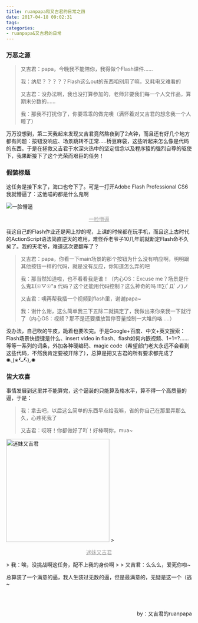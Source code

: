 ```yaml
---
title: ruanpapa和又吉君的日常之四
date: 2017-04-18 09:02:31
tags:
categories:
- ruanpapa&又吉君的日常
---
```


### 万恶之源
> 又吉君：papa，今晚我不能陪你，我得做个Flash课件......
>
> 我：纳尼？？？？？Flash这么out的东西咱别用了嘛，又耗电又难看的
>
> 又吉君：没办法啊，我也没打算参加的，老师非要我们每一个人交作品，算期末分数的......
>
> 我：那我不打扰你了，你要乖乖的做完噢（满怀着对又吉君的想念我一个人睡了）

万万没想到，第二天我起来发现又吉君竟然熬夜到了2点钟，而且还有好几个地方都有问题：按钮没响应、场景跳转不正常.....桥豆麻袋，这些听起来怎么像是代码的东西。于是在拯救又吉君于水深火热中的坚定信念以及程序猿的强烈自尊的驱使下，我果断接下了这个光荣而艰巨的任务！



### 假装标题
这任务是接下来了，海口也夸下了。可是一打开Adobe Flash Professional CS6我就懵逼了：这他喵的都是什么鬼啊

![一脸懵逼](http://upload-images.jianshu.io/upload_images/698554-bb15f7c8352a0e81.jpg?imageMogr2/auto-orient/strip%7CimageView2/2/w/1240)

<p align="center"><font color="9E9E9E"><u>一脸懵逼</u></font></p>

我这自己的Flash作业还是网上抄的呢，上课的时候都在玩手机，而且这上古时代的ActionScript语法简直逆天的难用，难怪乔老爷子10几年前就断定Flash命不久矣了。我的天老爷，难道这次要翻车了？



> 又吉君：papa，你看一下main场景的那个按钮为什么没有响应啊，明明跟其他按钮一样的代码，就是没有反应，你知道怎么弄的吧
> 
> 我：那当然知道啦，也不看看我是谁！（内心OS：Excuse me？场景是什么鬼Σ(☉▽☉"a 代码？这个还能用代码控制？这么神奇的吗 !!!∑(ﾟДﾟノ)ノ
> 
> 又吉君：噢再帮我插一个视频到flash里，谢谢papa~
> 
> 我：谢什么谢，这么简单我三下五除二就搞定了，我做出来你亲我一下就行了（内心OS：视频？那不是还要播放暂停音量控制一大堆的咯.....）



没办法，自己吹的牛皮，跪着也要吹完。于是Google+百度、中文+英文搜索：Flash场景快捷键是什么、insert video in flash、flash如何内嵌视频、1+1=?......等等一系列的词条，外加各种硬编码、magic code（希望部门老大永远不会看到这些代码，不然我肯定要被开除了），总算是把又吉君的所有要求都完成了✺◟(∗❛ัᴗ❛ั∗)◞✺



### 皆大欢喜
事情发展到这里并不能算完，这个逼装的只能算及格水平，算不得一个高质量的逼，于是：
> 我：拿去吧，以后这么简单的东西早点给我嘛，省的你自己在那里弄那么久，心疼死我了
>
> 又吉君：哎呀！你都做好了吖！好棒啊你，mua~
> <div align=center> 
<img src="http://upload-images.jianshu.io/upload_images/698554-9424ee87eb6e498f.png?imageMogr2/auto-orient/strip%7CimageView2/2/w/1240"  width=280  alt="迷妹又吉君"/>
</div>
> <p align="center"><font color="9E9E9E"><u>迷妹又吉君</u></font></p>
> 我：唉，没挑战啊这任务，配不上我的身价啊
>
> 又吉君：么么么，爱死你啦~



总算装了一个满意的逼，我人生装过无数的逼，但是最满意的，无疑是这一个（逃~

<br>
<br>
<p align="right">by：又吉君的ruanpapa</p>
